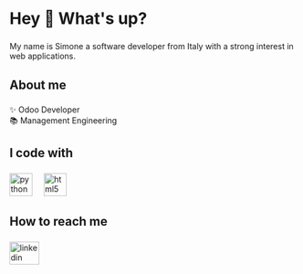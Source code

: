 <h1 align="left">Hey 👋 What's up?</h1>

###

<p align="left">My name is Simone a software developer from Italy with a strong interest in web applications.</p>

###

<h2 align="left">About me</h2>

###

<p align="left">✨ Odoo Developer<br>📚 Management Engineering</p>

###

<h2 align="left">I code with</h2>

###

<div align="left">
  <img src="https://cdn.jsdelivr.net/gh/devicons/devicon/icons/python/python-original.svg" height="40" alt="python logo"  />
  <img width="12" />
  <img src="https://cdn.jsdelivr.net/gh/devicons/devicon/icons/html5/html5-original.svg" height="40" alt="html5 logo"  />
</div>

###

<h2 align="left">How to reach me</h2>

###

<div align="left">
  <img src="https://www.linkedin.com/feed" width="52" height="40" alt="linkedin logo"  />
</div>

###

